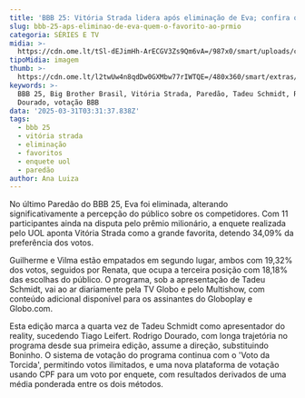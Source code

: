 ```yaml
---
title: 'BBB 25: Vitória Strada lidera após eliminação de Eva; confira os favoritos'
slug: bbb-25-aps-eliminao-de-eva-quem-o-favorito-ao-prmio
categoria: SÉRIES E TV
midia: >-
  https://cdn.ome.lt/tSl-dEJimHh-ArECGV3Zs9Qm6vA=/987x0/smart/uploads/conteudo/fotos/bbb25-favorito.jpg
tipoMidia: imagem
thumb: >-
  https://cdn.ome.lt/l2twUw4n8qdDw0GXMbw77rIWTQE=/480x360/smart/extras/conteudos/bbb25-favorito-peq.jpg
keywords: >-
  BBB 25, Big Brother Brasil, Vitória Strada, Paredão, Tadeu Schmidt, Rodrigo
  Dourado, votação BBB
data: '2025-03-31T03:31:37.838Z'
tags:
  - bbb 25
  - vitória strada
  - eliminação
  - favoritos
  - enquete uol
  - paredão
author: Ana Luiza
---
```


No último Paredão do BBB 25, Eva foi eliminada, alterando significativamente a percepção do público sobre os competidores. Com 11 participantes ainda na disputa pelo prêmio milionário, a enquete realizada pelo UOL aponta Vitória Strada como a grande favorita, detendo 34,09% da preferência dos votos.

Guilherme e Vilma estão empatados em segundo lugar, ambos com 19,32% dos votos, seguidos por Renata, que ocupa a terceira posição com 18,18% das escolhas do público. O programa, sob a apresentação de Tadeu Schmidt, vai ao ar diariamente pela TV Globo e pelo Multishow, com conteúdo adicional disponível para os assinantes do Globoplay e Globo.com.

Esta edição marca a quarta vez de Tadeu Schmidt como apresentador do reality, sucedendo Tiago Leifert. Rodrigo Dourado, com longa trajetória no programa desde sua primeira edição, assume a direção, substituindo Boninho. O sistema de votação do programa continua com o 'Voto da Torcida', permitindo votos ilimitados, e uma nova plataforma de votação usando CPF para um voto por enquete, com resultados derivados de uma média ponderada entre os dois métodos.
